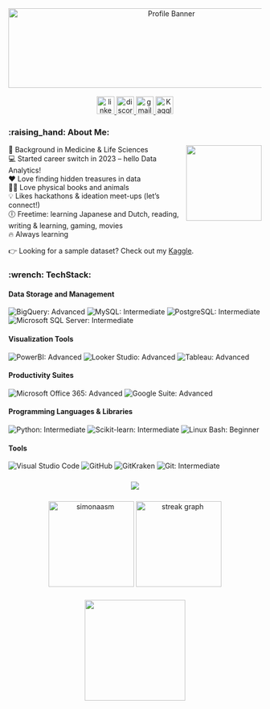 <!--
**simonaasm/simonaasm** is a ✨ _special_ ✨ repository because its `README.md` (this file) appears on your GitHub profile.

Here are some ideas to get you started:
### Hi there 👋
- 👋 I’m currently working on ...
- 🌱 I’m currently learning ...
- 👯 I’m looking to collaborate on ...
- 🤔 I’m looking for help with ...
- 💬 Ask me about ...
- 📫 How to reach me: ...
- 😄 Pronouns: ...
- ⚡ Fun fact: ...
-->

<div align="center">
  <img src="images/profile_banner_v2.gif" width="633" height="158" alt="Profile Banner">
</div>

<br clear="both">
<!-- Introduction Section -->
<!-- <h2 align="left">Hey 👋! My name is Simona and I'm a Data Analyst from Lithuania 🇱🇹</h2>  -->

<!-- Contact Links -->
<div align="center">
  <a href="https://www.linkedin.com/in/simona-asmonaite/" target="_blank">
    <img src="https://img.shields.io/static/v1?message=LinkedIn&logo=linkedin&label=&color=0077B5&logoColor=white&labelColor=&style=for-the-badge" height="35" alt="linkedin logo"  />
  </a>
  <a href="https://discord.gg/Sdb22bgkjm" target="_blank">
    <img src="https://img.shields.io/static/v1?message=Discord&logo=discord&label=&color=7289DA&logoColor=white&labelColor=&style=for-the-badge" height="35" alt="discord logo"  />
  </a>
  <a href="mailto:asmonaite.s@gmail.com" target="_blank">
    <img src="https://img.shields.io/static/v1?message=Gmail&logo=gmail&label=&color=D14836&logoColor=white&labelColor=&style=for-the-badge" height="35" alt="gmail logo"  />
  </a>
  <a href="https://www.kaggle.com/simonaasm" target="_blank">
  <img src="https://img.shields.io/static/v1?message=Kaggle&logo=kaggle&label=&color=20BEFF&logoColor=white&labelColor=&style=for-the-badge" height="35" alt="Kaggle logo" />
</a>
</div>

<!-- About Me Section -->
<h3 align="left">:raising_hand: About Me:</h3>

<img align="right" height="150" src="https://media.giphy.com/media/v1.Y2lkPTc5MGI3NjExeDkzMWxsejczaWUxcTF6dGZudG85MDd3c2pxNXp6bWVxcXZ4aTFheSZlcD12MV9pbnRlcm5hbF9naWZfYnlfaWQmY3Q9Zw/Cmr1OMJ2FN0B2/giphy.gif"  />

<p align="left">
  🧬 Background in Medicine & Life Sciences
  <br>💻 Started career switch in 2023 – hello Data Analytics!
  <br>❤️ Love finding hidden treasures in data
  <br>📖🐱 Love physical books and animals
  <br>💡 Likes hackathons & ideation meet-ups (let’s connect!)
  <br>🕕 Freetime: learning Japanese and Dutch, reading, writing & learning, gaming, movies
  <br> 🔥 Always learning
</p>
<!--
<p align="left">
  🧬 With a rich foundation in Medicine & Life Sciences, I embarked on a new adventure in 2023, diving into the vibrant world of Data Analytics. My passion for unraveling the mysteries hidden within data drives my daily exploration.
  <br>💻 Whether it's through sophisticated algorithms or elegant data visualizations, I thrive on transforming complex data into insightful, actionable knowledge.
  <br>📖🐱 Outside the digital realm, my world is filled with the tactile pleasures of physical books and the joyful companionship of my pets.
  <br>💡 I'm an enthusiastic participant in hackathons and ideation meet-ups, where the thrill of collaboration and innovation comes alive. Let's connect and create something impactful together!
  <br>🕕 In my free time, I immerse myself in the rich narratives of Japanese and Dutch cultures, engage in creative writing, and indulge in gaming and films—a blend of activities that keeps my curiosity alight.
  <br>🔥 Committed to lifelong learning, I continuously seek out new knowledge and skills, eager to see where my next learning curve will lead.
</p>
-->

<p align="left">
  👉 Looking for a sample dataset? Check out my <a href="https://www.kaggle.com/simonaasm/datasets" target="_blank">Kaggle</a>.
</p>

<!-- Tech Section -->
<h3 align="left">:wrench: TechStack:</h3>

#### Data Storage and Management
<div align="left">
  <img src="https://img.shields.io/static/v1?label=BigQuery&message=Advanced&color=blue&style=for-the-badge&logo=googlecloud" alt="BigQuery: Advanced" />
  <img src="https://img.shields.io/static/v1?label=MySQL&message=Intermediate&color=green&style=for-the-badge&logo=mysql" alt="MySQL: Intermediate" />
  <img src="https://img.shields.io/static/v1?label=PostgreSQL&message=Intermediate&color=green&style=for-the-badge&logo=postgresql" alt="PostgreSQL: Intermediate" />
  <img src="https://img.shields.io/static/v1?label=Microsoft%20SQL%20Server&message=Intermediate&color=green&style=for-the-badge&logo=microsoftsqlserver" alt="Microsoft SQL Server: Intermediate" />
</div>

#### Visualization Tools
<div align="left">
  <img src="https://img.shields.io/static/v1?label=PowerBI&message=Advanced&color=blue&style=for-the-badge&logo=powerbi" alt="PowerBI: Advanced" />
  <img src="https://img.shields.io/static/v1?label=Looker%20Studio&message=Advanced&color=blue&style=for-the-badge&logo=googleanalytics" alt="Looker Studio: Advanced" />
  <img src="https://img.shields.io/static/v1?label=Tableau&message=Advanced&color=blue&style=for-the-badge&logo=tableau" alt="Tableau: Advanced" />
</div>

#### Productivity Suites
<div align="left">
  <img src="https://img.shields.io/static/v1?label=Microsoft%20Office%20365&message=Advanced&color=blue&style=for-the-badge&logo=microsoftoffice" alt="Microsoft Office 365: Advanced" />
  <img src="https://img.shields.io/static/v1?label=Google%20Suite&message=Advanced&color=blue&style=for-the-badge&logo=googlesheets" alt="Google Suite: Advanced" />
</div>

#### Programming Languages & Libraries
<div align="left">
  <img src="https://img.shields.io/static/v1?label=Python&message=Intermediate&color=green&style=for-the-badge&logo=python" alt="Python: Intermediate" />
  <img src="https://img.shields.io/static/v1?label=Scikit-learn&message=Intermediate&color=green&style=for-the-badge&logo=scikitlearn" alt="Scikit-learn: Intermediate" />
  <img src="https://img.shields.io/static/v1?label=Linux%20Bash&message=Beginner&color=orange&style=for-the-badge&logo=gnubash" alt="Linux Bash: Beginner" />
</div>

#### Tools
<div align="left">
  <img src="https://img.shields.io/static/v1?label=Visual%20Studio%20Code&message=Use%20Regularly&color=yellow&style=for-the-badge&logo=visualstudiocode" alt="Visual Studio Code" />
  <img src="https://img.shields.io/static/v1?label=GitHub&message=Use%20Regularly&color=yellow&style=for-the-badge&logo=github" alt="GitHub" />
  <img src="https://img.shields.io/static/v1?label=GitKraken&message=Use%20Regularly&color=yellow&style=for-the-badge&logo=gitkraken" alt="GitKraken" />
  <img src="https://img.shields.io/static/v1?label=Git&message=Intermediate&color=green&style=for-the-badge&logo=git" alt="Git: Intermediate" />
</div>

###

<div align="center">
  <img src="https://profile-counter.glitch.me/simonaasm/count.svg?"  />
</div>

###

<div align="center">
  <img src="https://github-readme-stats.vercel.app/api?username=simonaasm&show_icons=true&locale=en&theme=vision-friendly-dark" height="170" alt="simonaasm"  />
  <img src="https://streak-stats.demolab.com?user=simonaasm&locale=en&mode=daily&theme=vision-friendly-dark&hide_border=false&border_radius=5" height="170" alt="streak graph"  />
</div>

###

<div align="center">
  <img height="200" src="https://media.giphy.com/media/v1.Y2lkPTc5MGI3NjExdml0MjcxNzhpem1iNGF4aTZzODlrc2FvNmJ3c29tczdncjZ5ZjNoZyZlcD12MV9pbnRlcm5hbF9naWZfYnlfaWQmY3Q9Zw/VcPevPKlhhhQY9cjWK/giphy.gif"  />
</div>
